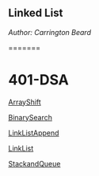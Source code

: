 
## Linked List

*Author: Carrington Beard*

=======
# 401-DSA
[ArrayShift](./array-shift/ArrayShift.sln)

[BinarySearch](./BinarySearch/BinarySearch.sln)

[LinkListAppend](./LinkListAppend)

[LinkList](./linkList)

[StackandQueue](./StackAndQueue/StackAndQueue.sln)

